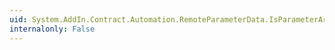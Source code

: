 ```yaml
---
uid: System.AddIn.Contract.Automation.RemoteParameterData.IsParameterArray
internalonly: False
---
```

